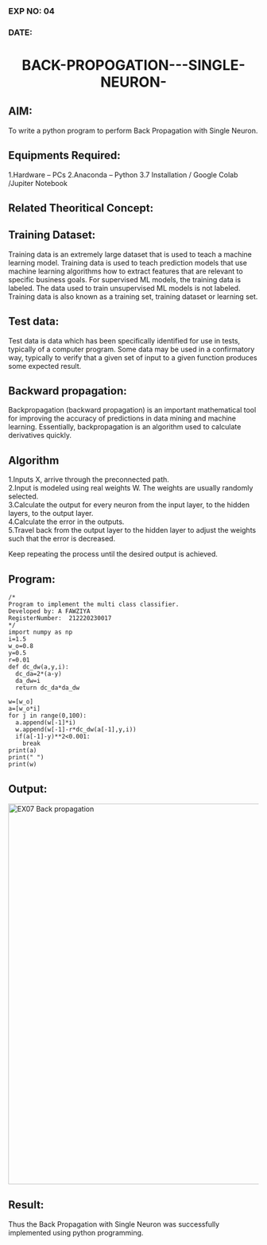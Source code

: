 ### EXP NO: 04
### DATE:
# <p align="center">BACK-PROPOGATION---SINGLE-NEURON-</p>

## AIM:
To write a python program to perform Back Propagation with Single Neuron.

## Equipments Required:
1.Hardware – PCs
2.Anaconda – Python 3.7 Installation / Google Colab /Jupiter Notebook

## Related Theoritical Concept:

## Training Dataset:
Training data is an extremely large dataset that is used to teach a machine learning model. Training data is used to teach prediction models that use machine learning algorithms how to extract features that are relevant to specific business goals. For supervised ML models, the training data is labeled. The data used to train unsupervised ML models is not labeled. Training data is also known as a training set, training dataset or learning set.

## Test data:
Test data is data which has been specifically identified for use in tests, typically of a computer program. Some data may be used in a confirmatory way, typically to verify that a given set of input to a given function produces some expected result.

## Backward propagation:
Backpropagation (backward propagation) is an important mathematical tool for improving the accuracy of predictions in data mining and machine learning. Essentially, backpropagation is an algorithm used to calculate derivatives quickly.

## Algorithm
1.Inputs X, arrive through the preconnected path.<br>
2.Input is modeled using real weights W. The weights are usually randomly selected.<br>
3.Calculate the output for every neuron from the input layer, to the hidden layers, to the output layer.<br>
4.Calculate the error in the outputs.<br>
5.Travel back from the output layer to the hidden layer to adjust the weights such that the error is decreased.<br>

Keep repeating the process until the desired output is achieved.

## Program:
```
/*
Program to implement the multi class classifier.
Developed by: A FAWZIYA
RegisterNumber:  212220230017
*/
import numpy as np
i=1.5    
w_o=0.8  
y=0.5    
r=0.01   
def dc_dw(a,y,i):
  dc_da=2*(a-y)
  da_dw=i
  return dc_da*da_dw
  
w=[w_o]
a=[w_o*i]
for j in range(0,100):
  a.append(w[-1]*i)
  w.append(w[-1]-r*dc_dw(a[-1],y,i))
  if(a[-1]-y)**2<0.001:
    break
print(a)
print(" ")
print(w)
```

## Output:
<img width="766" alt="EX07 Back propagation" src="https://user-images.githubusercontent.com/75235022/164525688-6fc5c149-e3a5-43bb-ae8f-11d25d95c398.png">

## Result:
Thus the Back Propagation with Single Neuron was successfully implemented using python programming.

